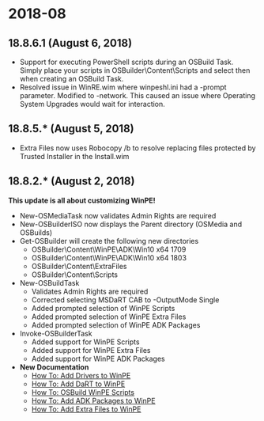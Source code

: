 # 2018-08

## 18.8.6.1 \(August 6, 2018\)

* Support for executing PowerShell scripts during an OSBuild Task.  Simply place your scripts in OSBuilder\Content\Scripts and select then when creating an OSBuild Task.
* Resolved issue in WinRE.wim where winpeshl.ini had a -prompt parameter.  Modified to -network.  This caused an issue where Operating System Upgrades would wait for interaction.

## 18.8.5.\* \(August 5, 2018\)

* Extra Files now uses Robocopy /b to resolve replacing files protected by Trusted Installer in the Install.wim

## 18.8.2.\* \(August 2, 2018\)

**This update is all about customizing WinPE!**

* New-OSMediaTask now validates Admin Rights are required
* New-OSBuilderISO now displays the Parent directory \(OSMedia and OSBuilds\)
* Get-OSBuilder will create the following new directories
  * OSBuilder\Content\WinPE\ADK\Win10 x64 1709
  * OSBuilder\Content\WinPE\ADK\Win10 x64 1803
  * OSBuilder\Content\ExtraFiles
  * OSBuilder\Content\Scripts
* New-OSBuildTask
  * Validates Admin Rights are required
  * Corrected selecting MSDaRT CAB to -OutputMode Single
  * Added prompted selection of WinPE Scripts
  * Added prompted selection of WinPE Extra Files
  * Added prompted selection of WinPE ADK Packages
* Invoke-OSBuilderTask
  * Added support for WinPE Scripts
  * Added support for WinPE Extra Files
  * Added support for WinPE ADK Packages
* **New Documentation**
  * [How To: Add Drivers to WinPE](../../../osbuilder/docs/functions/osbuild/new-osbuildtask-winpe/winpe-drivers.md)
  * [How To: Add DaRT to WinPE](../../../osbuilder/docs/functions/osbuild/new-osbuildtask-winpe/winpe-dart.md)
  * [How To: OSBuild WinPE Scripts](../../../osbuilder/docs/functions/osbuild/new-osbuildtask-winpe/winpe-powershell-scripts.md)
  * [How To: Add ADK Packages to WinPE](../../../osbuilder/docs/functions/osbuild/new-osbuildtask-winpe/winpe-adk-packages.md)
  * [How To: Add Extra Files to WinPE](../../../osbuilder/docs/functions/osbuild/new-osbuildtask-winpe/winpe-extrafiles.md)



